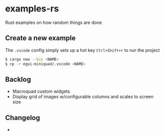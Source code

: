 # examples-rs
Rust examples on how random things are done

## Create a new example
The `.vscode` config simply sets up a hot key `Ctrl+Shift+r` to run the project

```bash
$ cargo new --bin <NAME>
$ cp -r egui-miniquad/.vscode <NAME>
```

## Backlog
* Macroquad custom widgets
* Display grid of images w/configurable columns and scales to screen size

## Changelog
* 